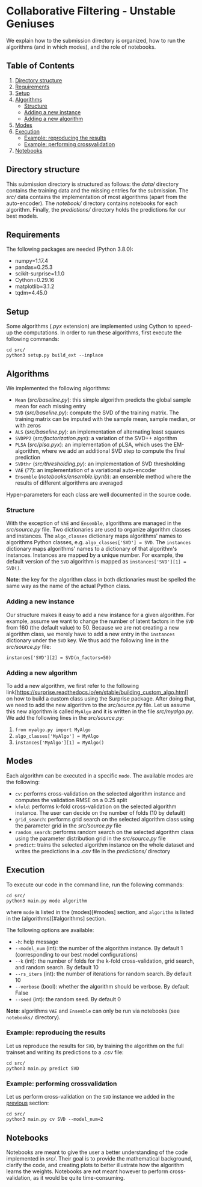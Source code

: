 # Collaborative Filtering - Unstable Geniuses

We explain how to the submission directory is organized, how to run the algorithms (and in which modes), and the role of notebooks.

## Table of Contents

1. [Directory structure](#directory-structure)
2. [Requirements](#requirements)
3. [Setup](#setup)
4. [Algorithms](#algorithms)
    * [Structure](#structure)
    * [Adding a new instance](#adding-a-new-instance)
    * [Adding a new algorithm](#adding-a-new-algorithm)
5. [Modes](#modes)
6. [Execution](#execution)
    * [Example: reproducing the results](#example-reproducing-the-results)
    * [Example: performing crossvalidation](#example-performing-crossvalidation)
7. [Notebooks](#notebooks)

## Directory structure

This submission directory is structured as follows: the *data/* directory contains the training data and the missing entries for the submission. The *src/* data contains the implementation of most algorithms (apart from the auto-encoder). The *notebook/* directory contains notebooks for each algorithm. Finally, the *predictions/* directory holds the predictions for our best models.

## Requirements

The following packages are needed (Python 3.8.0):

+ numpy=1.17.4
+ pandas=0.25.3
+ scikit-surprise=1.1.0
+ Cython=0.29.16
+ matplotlib=3.1.2
+ tqdm=4.45.0

## Setup

Some algorithms (*.pyx* extension) are implemented using Cython to speed-up the computations. In order to run these algorithms, first execute the following commands:

```
cd src/
python3 setup.py build_ext --inplace
```

## Algorithms

We implemented the following algorithms:

+ `Mean` (*src/baseline.py*): this simple algorithm predicts the global sample mean for each missing entry
+ `SVD` (*src/baseline.py*): compute the SVD of the training matrix. The training matrix can be imputed with the sample mean, sample median, or with zeros
+ `ALS` (*src/baseline.py*): an implementation of alternating least squares
+ `SVDPP2` (*src/factorization.pyx*): a variation of the SVD++ algorithm
+ `PLSA` (*src/plsa.pyx*): an implementation of pLSA, which uses the EM-algorithm, where we add an additional SVD step to compute the final prediction
+ `SVDthr` (*src/thresholding.py*): an implementation of SVD thresholding
+ `VAE` (*??*): an implementation of a variational auto-encoder
+ `Ensemble` (*notebooks/ensemble.ipynb*): an ensemble method where the results of different algorithms are averaged

Hyper-parameters for each class are well documented in the source code.

### Structure

With the exception of `VAE` and `Ensemble`, algorithms are managed in the *src/source.py* file. Two dictionaries are used to organize algorithm classes and instances. The `algo_classes` dictionary maps algorithms' names to algorithms Python classes, e.g. `algo_classes['SVD'] = SVD`. The `instances` dictionary maps algorithms' names to a dictionary of that algorithm's instances. Instances are mapped by a unique number. For example, the default version of the `SVD` algorithm is mapped as `instances['SVD'][1] = SVD()`.

**Note**: the key for the algorithm class in both dictionaries must be spelled the same way as the name of the actual Python class.

### Adding a new instance

Our structure makes it easy to add a new instance for a given algorithm.
For example, assume we want to change the number of latent factors in the `SVD` from 160 (the default value) to 50. Because we are not creating a new algorithm class, we merely have to add a new entry in the `instances` dictionary under the `SVD` key. We thus add the following line in the *src/source.py* file:

```
instances['SVD'][2] = SVD(n_factors=50)
```

### Adding a new algorithm

To add a new algorithm, we first refer to the following link[https://surprise.readthedocs.io/en/stable/building_custom_algo.html] on how to build a custom class using the Surprise package.
After doing that, we need to add the new algorithm to the *src/source.py* file. Let us assume this new algorithm is called `MyAlgo` and it is written in the file *src/myalgo.py*. We add the following lines in the *src/source.py*:

1. `from myalgo.py import MyAlgo`
2. `algo_classes['MyAlgo'] = MyAlgo`
3. `instances['MyAlgo'][1] = MyAlgo()`

## Modes

Each algorithm can be executed in a specific `mode`. The available modes are the following:

+ `cv`: performs cross-validation on the selected algorithm instance and computes the validation RMSE on a 0.25 split
+ `kfold`: performs k-fold cross-validation on the selected algorithm instance. The user can decide on the number of folds (10 by default)
+ `grid_search`: performs grid search on the selected algorithm class using the parameter grid in the *src/source.py* file
+ `random_search`: performs random search on the selected algorithm class using the parameter distribution grid in the *src/source.py* file
+ `predict`: trains the selected algorithm instance on the whole dataset and writes the predictions in a *.csv* file in the *predictions/* directory

## Execution

To execute our code in the command line, run the following commands:

```
cd src/
python3 main.py mode algorithm
```

where `mode` is listed in the (modes)[#modes] section, and `algorithm` is listed in the (algorithms)[#algorithms] section.

The following options are available:

+ `-h`: help message
+ `--model_num` (int): the number of the algorithm instance. By default 1 (corresponding to our best model configurations)
+ `--k` (int): the number of folds for the k-fold cross-validation, grid search, and random search. By default 10
+ `--rs_iters` (int): the number of iterations for random search. By default 10
+ `--verbose` (bool): whether the algorithm should be verbose. By default False
+ `--seed` (int): the random seed. By default 0

**Note**: algorithms `VAE` and `Ensemble` can only be run via notebooks (see `notebooks/` directory).

### Example: reproducing the results

Let us reproduce the results for `SVD`, by training the algorithm on the full trainset and writing its predictions to a *.csv* file:

```
cd src/
python3 main.py predict SVD
```

### Example: performing crossvalidation

Let us perform cross-validation on the `SVD` instance we added in the [previous](#adding-a-new-instance) section:

```
cd src/
python3 main.py cv SVD --model_num=2
```

## Notebooks

Notebooks are meant to give the user a better understanding of the code implemented in *src/*. Their goal is to provide the mathematical background, clarify the code, and creating plots to better illustrate how the algorithm learns the weights.
Notebooks are not meant however to perform cross-validation, as it would be quite time-consuming.
